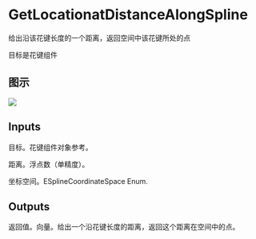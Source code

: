 # GetLocationatDistanceAlongSpline

给出沿该花键长度的一个距离，返回空间中该花键所处的点

目标是花键组件

## 图示

![]($-20221218-21003623.png)

## Inputs

目标。花键组件对象参考。

距离。浮点数（单精度）。

坐标空间。ESplineCoordinateSpace Enum.  

## Outputs

返回值。向量。给出一个沿花键长度的距离，返回这个距离在空间中的点。
